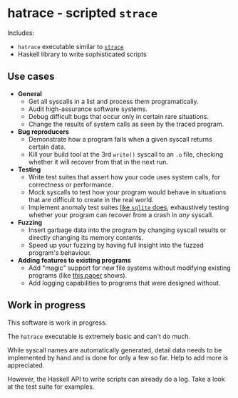 # hatrace - scripted `strace`

Includes:

* `hatrace` executable similar to [`strace`](https://strace.io/)
* Haskell library to write sophisticated scripts

## Use cases

* **General**
  * Get all syscalls in a list and process them programatically.
  * Audit high-assurance software systems.
  * Debug difficult bugs that occur only in certain rare situations.
  * Change the results of system calls as seen by the traced program.
* **Bug reproducers**
  * Demonstrate how a program fails when a given syscall returns certain data.
  * Kill your build tool at the 3rd `write()` syscall to an `.o` file, checking whether it will recover from that in the next run.
* **Testing**
  * Write test suites that assert how your code uses system calls, for correctness or performance.
  * Mock syscalls to test how your program would behave in situations that are difficult to create in the real world.
  * Implement anomaly test suites [like `sqlite` does](https://www.sqlite.org/testing.html#i_o_error_testing), exhaustively testing whether your program can recover from a crash in _any_ syscall.
* **Fuzzing**
  * Insert garbage data into the program by changing syscall results or directly changing its memory contents.
  * Speed up your fuzzing by having full insight into the fuzzed program's behaviour.
* **Adding features to existing programs**
  * Add "magic" support for new file systems without modifying existing programs (like [this paper](https://www.usenix.org/legacy/events/expcs07/papers/22-spillane.pdf) shows).
  * Add logging capabilities to programs that were designed without.

## Work in progress

This software is work in progress.

The `hatrace` executable is extremely basic and can't do much.

While syscall names are automatically generated, detail data needs to be implemented by hand and is done for only a few so far.
Help to add more is appreciated.

However, the Haskell API to write scripts can already do a log. Take a look at the test suite for examples.
